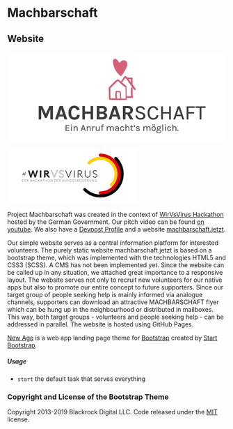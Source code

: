 # Machbarschaft 
## Website

![Machbarschaft Logo](logo.jpeg)

![WirVsVirus Hackathon Logo](wirvsvirus_logo.jpg)

Project Machbarschaft was created in the context of [WirVsVirus Hackathon](https://wirvsvirushackathon.org/) hosted by the German Government. Our pitch video can be found [on youtube](https://www.youtube.com/watch?v=8YJ0I0dMmWg). We also have a [Devpost Profile](https://devpost.com/software/einanrufhilft) and a website [machbarschaft.jetzt](https://machbarschaft.jetzt/).


Our simple website serves as a central information platform for interested volunteers. The purely static website machbarschaft.jetzt is based on a bootstrap theme, which was implemented with the technologies HTML5 and CSS3 (SCSS). A CMS has not been implemented yet. Since the website can be called up in any situation, we attached great importance to a responsive layout. The website serves not only to recruit new volunteers for our native apps but also to promote our entire concept to future supporters. Since our target group of people seeking help is mainly informed via analogue channels, supporters can download an attractive MACHBARSCHAFT flyer which can be hung up in the neighbourhood or distributed in mailboxes. This way, both target groups - volunteers and people seeking help - can be addressed in parallel.
The website is hosted using GitHub Pages.


[New Age](http://startbootstrap.com/template-overviews/new-age/) is a web app landing page theme for [Bootstrap](http://getbootstrap.com/) created by [Start Bootstrap](http://startbootstrap.com/).


##### Usage
- `start` the default task that serves everything

### Copyright and License of the Bootstrap Theme

Copyright 2013-2019 Blackrock Digital LLC. Code released under the [MIT](https://github.com/BlackrockDigital/startbootstrap-new-age/blob/gh-pages/LICENSE) license.
